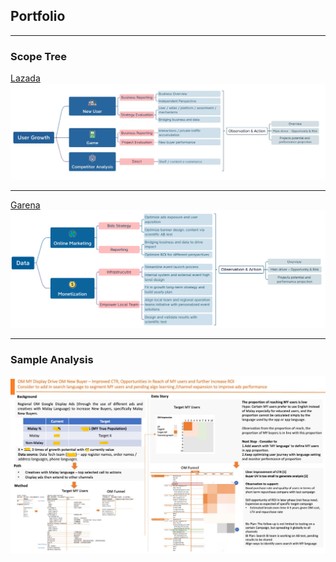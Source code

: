 ## Portfolio

---

### Scope Tree

[Lazada](/sample_page)
<img src="images/Lscope.jpeg?raw=true"/>

---
[Garena](/pdf/sample_presentation.pdf)
<img src="images/Gascope.jpeg?raw=true"/>

___
### Sample Analysis
<img src="images/Qi_project.jpg?raw=true"/>



